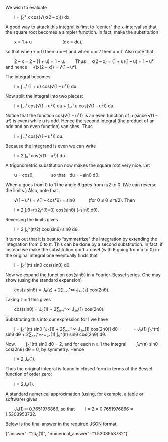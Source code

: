 We wish to evaluate

  I = ∫₀² x cos(√(x(2 – x))) dx.

A good way to attack this integral is first to “center” the x–interval so that the square root becomes a simpler function. In fact, make the substitution

  x = 1 + u       (dx = du),

so that when x = 0 then u = –1 and when x = 2 then u = 1. Also note that

  2 – x = 2 – (1 + u) = 1 – u.
  Thus  x(2 – x) = (1 + u)(1 – u) = 1 – u²   and hence  √(x(2 – x)) = √(1 – u²).

The integral becomes

  I = ∫₋₁¹ (1 + u) cos(√(1 – u²)) du.

Now split the integral into two pieces:

  I = ∫₋₁¹ cos(√(1 – u²)) du + ∫₋₁¹ u cos(√(1 – u²)) du.

Notice that the function cos(√(1 – u²)) is an even function of u (since √(1 – u²) is even) while u is odd. Hence the second integral (the product of an odd and an even function) vanishes. Thus

  I = ∫₋₁¹ cos(√(1 – u²)) du.

Because the integrand is even we can write

  I = 2 ∫₀¹ cos(√(1 – u²)) du.

A trigonometric substitution now makes the square root very nice. Let

  u = cosθ,    so that du = –sinθ dθ.

When u goes from 0 to 1 the angle θ goes from π/2 to 0. (We can reverse the limits.) Also, note that

  √(1 – u²) = √(1 – cos²θ) = sinθ   (for 0 ≤ θ ≤ π/2).
Then

  I = 2 ∫₍θ=π/2₎^(θ=0) cos(sinθ) (–sinθ dθ).

Reversing the limits gives

  I = 2 ∫₀^(π/2) cos(sinθ) sinθ dθ.

It turns out that it is best to “symmetrize” the integration by extending the integration from 0 to π. This can be done by a second substitution. In fact, if instead we make the substitution x = 1 + cosθ (with θ going from π to 0) in the original integral one eventually finds that

  I = ∫₀^(π) sinθ cos(sinθ) dθ.

Now we expand the function cos(sinθ) in a Fourier–Bessel series. One may show (using the standard expansion)

  cos(z sinθ) = J₀(z) + 2∑ₙ₌₁^∞ J₂ₙ(z) cos(2nθ).

Taking z = 1 this gives

  cos(sinθ) = J₀(1) + 2∑ₙ₌₁^∞ J₂ₙ(1) cos(2nθ).

Substituting this into our expression for I we have

  I = ∫₀^(π) sinθ [J₀(1) + 2∑ₙ₌₁^∞ J₂ₙ(1) cos(2nθ)] dθ
    = J₀(1) ∫₀^(π) sinθ dθ + 2∑ₙ₌₁^∞ J₂ₙ(1) ∫₀^(π) sinθ cos(2nθ) dθ.

Now,
  ∫₀^(π) sinθ dθ = 2,
and for each n ≥ 1 the integral
  ∫₀^(π) sinθ cos(2nθ) dθ = 0,
by symmetry. Hence

  I = 2 J₀(1).

Thus the original integral is found in closed‐form in terms of the Bessel function of order zero:

  I = 2J₀(1).

A standard numerical approximation (using, for example, a table or software) gives

  J₀(1) ≈ 0.7651976866,
so that
  I ≈ 2 × 0.7651976866 ≈ 1.5303953732.

Below is the final answer in the required JSON format.

{"answer": "$2J_{0}(1)$", "numerical_answer": "1.5303953732"}